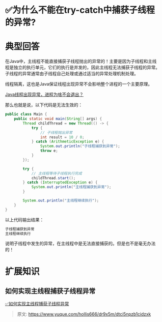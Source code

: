 # ✅为什么不能在try-catch中捕获子线程的异常?


# 典型回答

在Java中，主线程不能直接捕获子线程抛出的异常的！主要是因为子线程和主线程是独立的执行单元，它们的执行是并发的，因此主线程无法捕获子线程的异常。子线程的异常通常由子线程自己处理或通过适当的异常处理机制处理。

线程隔离，这也是Java保证线程出现异常不会影响整个进程的一个主要原理。

[Java线程出现异常，进程为啥不会退出？](https://www.yuque.com/hollis666/dr9x5m/vhge9qann70zsrag?view=doc_embed)

那么也就是说，以下代码是无法生效的：

```java
public class Main {
    public static void main(String[] args) {
        Thread childThread = new Thread(() -> {
            try {
                // 子线程抛出异常
                int result = 10 / 0;
            } catch (ArithmeticException e) {
                System.out.println("子线程捕获到异常");
                throw e;
            }
        });

        try {
            // 主线程等待子线程执行完成
            childThread.start();
        } catch (InterruptedException e) {
            System.out.println("主线程捕获到异常");
        }

        System.out.println("主线程继续执行");
    }
}

```

以上代码输出结果：

```java
子线程捕获到异常
主线程继续执行
```

说明子线程中发生的异常，在主线程中是无法直接捕获的。但是也不是毫无办法的！


# 扩展知识

## 如何实现主线程捕获子线程异常

[✅如何实现主线程捕获子线程异常](https://www.yuque.com/hollis666/dr9x5m/iao166g9qgzld9e3?view=doc_embed)



> 原文: <https://www.yuque.com/hollis666/dr9x5m/dtci5npzb1cidzxk>